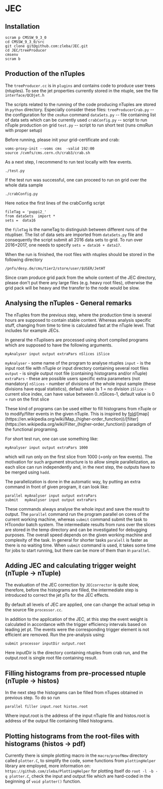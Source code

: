 # JEC

## Installation
```
scram p CMSSW_9_3_0
cd CMSSW_9_3_0/src
git clone git@github.com:zleba/JEC.git
cd JEC/treeProducer
cmsenv
scram b
```

## Production of the nTuples
The `treeProducer.cc` is in `plugins` and contains code to produce user trees (ntuples).
To see the jet properties currently stored in the ntuple, see the file `interface/QCDjet.h`

The scripts related to the running of the code producing nTuples are stored in `python` directory.
Especially consider these files:
`treeProducerCrab.py` -- the configuration for the `cmsRun` command
`dataSets.py` -- file containing list of data sets which can be currently used
`crabConfig.py` -- script to run nTuple production on grid
`test.py` -- script to run short test (runs cmsRun with proper setup)

Before running, please init your grid-certificate and crab:
```
voms-proxy-init --voms cms  -valid 192:00
source /cvmfs/cms.cern.ch/crab3/crab.sh
```

As a next step, I recommend to run test locally with few events.
```
./test.py
```

If the test run was successful, one can proceed to run on grid over the whole data sample
```
./crabConfig.py
```
Here notice the first lines of the crabConfig script
```
fileTag = 'puppi2_'
from dataSets  import *
sets =  data16
```
the `fileTag` is the nameTag to distinguish between different runs of the ntupliser.
The list of data sets are imported from `dataSets.py` file and consequently the script submit all 2016 data sets to grid.
To run over 2016+2017, one needs to specify `sets = data16 + data17`.


When the run is finished, the root files with ntuples should be stored in the following directory
```
/pnfs/desy.de/cms/tier2/store/user/$USER/JetHT
```

Since cram produce grid pack from the whole content of the JEC directory, please don't put there any large files (e.g. heavy root files), otherwise the grid pack will be heavy and the transfer to the node would be slow.


## Analysing the nTuples - General remarks
The nTuples from the previous step, where the production time is several hours are supposed to contain stable content. 
Whereas analysis specific stuff, changing from time to time is calculated fast at the nTuple level.
That includes for example JECs.

In general the nTuplisers are processed using short compiled programs which are supposed to have the following arguments.
```
myAnalyser input output extraPars nSlices iSlice
```
`myAnalyser` - some name of the program to analyse ntuples
`input`  - is the input root file with nTuple or input directory containing several root files
`output` - is single output root file (containing histograms and/or nTuple)
`extraPars` - these are possible users specific extra parameters (not mandatory)
`nSlices`  - number of divisions of the whole input sample (these divisions have equal statistics), default value is 1 = no division
`iSlice`   - current slice index, can have value between 0..nSlices-1, default value is 0 = run on the first slice

These kind of programs can be used either to fill histograms from nTuple or to modify/filter events in the given nTuple.
This is inspired by [fold](https://en.wikipedia.org/wiki/Fold_(higher-order_function))/[map](https://en.wikipedia.org/wiki/Map_(higher-order_function))/[filter](https://en.wikipedia.org/wiki/Filter_(higher-order_function)) paradigm of the functional programing.

For short test run, one can use something like:
```
myAnalyser input output extraPars 1000
```
which will run only on the first slice from 1000 (=only on few events).
The motivation for such argument structure is to allow simple parallelization, as each slice can run independently and, in the next step, the outputs have to be merged using `hadd`.

The parallelization is done in the automatic way, by putting an extra command in front of given program, it can look like:
```
parallel myAnalyser input output extraPars
submit   myAnalyser input output extraPars
```
These commands always analyse the whole input and save the result to output.
The `parallel` command run the program parallel on cores of the current working machine, whereas `submit` command submit the task to HTcondor batch system.
The intermediate results from runs over the slices are stored in the temp directory and can be investigated for debugging purposes. 
The overall speed depends on the given working machine and complexity of the task.
In general for shorter tasks `paralell` is faster as there is no waiting time.
When `submit` command is used, it takes some time for jobs to start running, but there can be more of them than in `parallel`.


## Adding JEC and calculating trigger weight (nTuple -> nTuple)
The evaluation of the JEC correction by `JECcorrector` is quite slow, therefore, before the histograms are filled, the intermediate step is introduced to correct the jet pTs for the JEC effects.

By default all levels of JEC are applied, one can change the actual setup in the source file `processor.cc`.

In addition to the application of the JEC, at this step the event weight is calculated in accordance with the trigger efficiency intervals based on leading jet pt.
The events were the corresponding trigger element is not efficient are removed.
Run the pre-analysis using:
```
submit processor inputDir output.root
```
Here inputDir is the directory containing ntuples from crab run, and the output.root is single root file containing result.

## Filling histograms from pre-processed ntuple (nTuple -> histos)
In the next step the histograms can be filled from nTupes obtained in previous step.
To do so run
```
parallel filler input.root histos.root
```
Where input.root is the address of the input nTuple file and histos.root is address of the output file containing filled histograms.


## Plotting histograms from the root-files with histograms (histos -> pdf)
Currently there is simple plotting macro in the `macro/proofNew` directory called `plotter.C`, to simplify the code, some functions from `plottingHelper` library are employed, more information on:
```https://github.com/zleba/PlottingHelper```
for plotting itself do `root -l -b -q plotter.C`, check the input and output file which are hard-coded in the beginning of `void plotter()` function.

